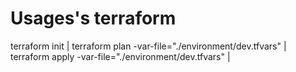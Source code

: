 <!-- BEGIN_TF_DOCS -->
# Usages's terraform

terraform init | 
terraform plan -var-file="./environment/dev.tfvars" |
terraform apply -var-file="./environment/dev.tfvars" |
